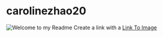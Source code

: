 # carolinezhao20
![Welcome to my Readme](https://www.google.com/url?sa=i&source=images&cd=&ved=2ahUKEwiG1qe7pZzmAhWym-AKHfU8DlwQjRx6BAgBEAQ&url=https%3A%2F%2Fen.wikipedia.org%2Fwiki%2FFive-pointed_star&psig=AOvVaw0oIF8w2tKlhGe4IjAOkI4_&ust=1575559178434296)
Create a link with a [Link To Image](https://en.wikipedia.org/wiki/Five-pointed_star)

